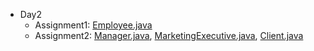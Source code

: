 - Day2
    - Assignment1: [Employee.java](https://github.com/phadatul/FLIND2/blob/Anmol/Day2/Employee.java)
    - Assignment2: [Manager.java](https://github.com/phadatul/FLIND2/blob/Anmol/Day2/Manager.java), [MarketingExecutive.java](https://github.com/phadatul/FLIND2/blob/Anmol/Day2/MarketingExecutive.java), [Client.java](https://github.com/phadatul/FLIND2/blob/Anmol/Day2/Client.java)
